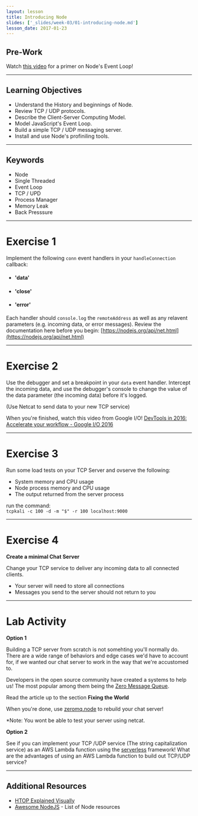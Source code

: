 ```yaml
---
layout: lesson
title: Introducing Node
slides: ['_slides/week-03/01-introducing-node.md']
lesson_date: 2017-01-23
---
```


## Pre-Work

Watch [this video](https://www.youtube.com/watch?v=8aGhZQkoFbQ) for a primer on Node's Event Loop!

---

## Learning Objectives

- Understand the History and beginnings of Node.
- Review TCP / UDP protocols.
- Describe the Client-Server Computing Model.
- Model JavaScript's Event Loop.
- Build a simple TCP / UDP messaging server.
- Install and use Node's profiniling tools.

---

## Keywords

- Node
- Single Threaded
- Event Loop
- TCP / UPD
- Process Manager
- Memory Leak
- Back Presssure

---

# Exercise 1

Implement the following `conn` event handlers in your `handleConnection` callback:

- #### 'data'
- #### 'close'
- #### 'error'

Each handler should `console.log` the `remoteAddress` as well as any relavent parameters (e.g. incoming data, or error messages).
Review the documentation here before you begin: [https://nodejs.org/api/net.html](https://nodejs.org/api/net.html)

---

# Exercise 2

Use the debugger and set a breakpoint in your `data` event handler. Intercept the incoming data, and use the debugger's console to change the value
of the data parameter (the incoming data) before it's logged.

(Use Netcat to send data to your new TCP service)

When you're finished, watch this video from Google I/O!
[DevTools in 2016: Accelerate your workflow - Google I/O 2016](https://www.youtube.com/watch?v=x8u0n4dT-WI&feature=youtu.be&t=2571)


---

# Exercise 3

Run some load tests on your TCP Server and ovserve the following:
- System memory and CPU usage
- Node process memory and CPU usage
- The output returned from the server process

run the command: <br/>
`tcpkali -c 100 -d -m "$" -r 100 localhost:9000`

---

# Exercise 4

**Create a minimal Chat Server**

Change your TCP service to deliver any incoming data to all connected clients.

- Your server will need to store all connections
- Messages you send to the server should not return to you

---

# Lab Activity

**Option 1**

Building a TCP server from scratch is not somehting you'll normally do.
There are a wide range of behaviors and edge cases we'd have to account for, if we wanted our chat server to work
in the way that we're accustomed to.

Developers in the open source community have created a systems to help us! The most popular among them being
the [Zero Message Queue](http://zguide.zeromq.org/page:all).

Read the article up to the section **Fixing the World**

When you're done, use [zeromq.node](https://github.com/JustinTulloss/zeromq.node) to rebuild your chat server!

*Note: You wont be able to test your server using netcat.

**Option 2**

See if you can implement your TCP /UDP service (The string capitalization service) as an AWS Lambda function using the [serverless](https://serverless.com/) framework!
What are the advantages of using an AWS Lambda function to build out TCP/UDP service?

---

## Additional Resources

- [HTOP Explained Visually](https://codeahoy.com/2017/01/20/hhtop-explained-visually/)
- [Awesome NodeJS](https://github.com/sindresorhus/awesome-nodejs) - List of Node resources

